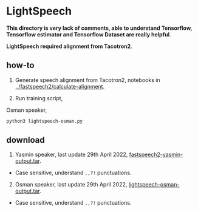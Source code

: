# LightSpeech

**This directory is very lack of comments, able to understand Tensorflow, Tensorflow estimator and Tensorflow Dataset are really helpful**.

**LightSpeech required alignment from Tacotron2**.

## how-to

1. Generate speech alignment from Tacotron2, notebooks in [../fastspeech2/calculate-alignment](../fastspeech2/calculate-alignment). 

2. Run training script,

Osman speaker,

```bash
python3 lightspeech-osman.py
```

## download

1. Yasmin speaker, last update 29th April 2022, [fastspeech2-yasmin-output.tar](https://huggingface.co/huseinzol05/pretrained-fastspeech2/resolve/main/fastspeech2-yasmin-output.tar).

  - Case sensitive, understand `.,?!` punctuations.

2. Osman speaker, last update 29th April 2022, [lightspeech-osman-output.tar](https://huggingface.co/huseinzol05/pretrained-lightspeech/blob/main/lightspeech-osman-output.tar).

  - Case sensitive, understand `.,?!` punctuations.